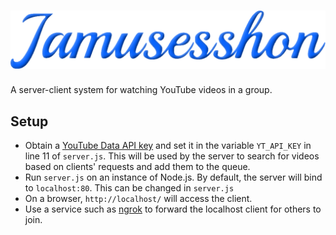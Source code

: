 <div align=center>
	<h1>
		<img src="https://github.com/RustyGentleman/Jamusesshon/blob/master/title.svg?raw=true">
	</h1>
</div>
A server-client system for watching YouTube videos in a group.
<h2>Setup</h2>
<ul>
	<li>Obtain a <a href="https://developers.google.com/youtube/registering_an_application" target="_blank" rel="noopener noreferrer">YouTube Data API key</a> and set it in the variable <code>YT_API_KEY</code> in line 11 of <code>server.js</code>. This will be used by the server to search for videos based on clients' requests and add them to the queue.</li>
	<li>Run <code>server.js</code> on an instance of Node.js. By default, the server will bind to <code>localhost:80</code>. This can be changed in <code>server.js</code></li>
	<li>On a browser, <code>http://localhost/</code> will access the client.</li>
	<li>Use a service such as <a href="https://ngrok.com/" target="_blank" rel="noopener noreferrer">ngrok</a> to forward the localhost client for others to join.</li>
</ul>
